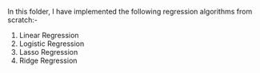 In this folder, I have implemented the following regression algorithms from scratch:-

1. Linear Regression
2. Logistic Regression
3. Lasso Regression
4. Ridge Regression
